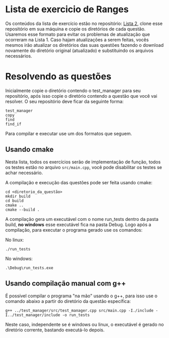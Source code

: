 # Lista de exercicio de Ranges

Os conteúdos da lista de exercício estão no repositório: [Lista 2](https://github.com/JulioMelo-Classes/LP1-2021.1-Lista2.git), clone esse repositório em sua máquina e copie
os diretórios de cada questão. Usaremos esse formato para evitar os problemas de atualização que ocorreram na Lista 1. Caso hajam atualizações a serem feitas, vocês mesmos
irão atualizar os diretórios das suas questões fazendo o download novamente do diretório original (atualizado) e substituindo os arquivos necessários.

# Resolvendo as questões

Inicialmente copie o diretório contendo o test_manager para seu repositório, após isso copie o diretório contendo a questão que você vai resolver. O seu repositório deve 
ficar da seguinte forma:

```
test_manager
copy
find
find_if
```
Para compilar e executar use um dos formatos que seguem.

## Usando cmake
Nesta lista, todos os exercícios serão de implementação de função, todos os testes estão no arquivo `src/main.cpp`, você pode disabilitar os testes se achar necessário.

A compilação e execução das questões pode ser feita usando cmake:

```
cd <diretorio_da_questão>
mkdir build
cd build
cmake ..
cmake --build .
```
A compilação gera um executável com o nome run_tests dentro da pasta build, __no windows__ esse executável fica na pasta Debug. Logo após a compilação, para executar o programa gerado use os comandos:

No linux:
```
./run_tests
```
No windows:
```
.\Debug\run_tests.exe
```

## Usando compilação manual com g++

É possível compilar o programa "na mão" usando o g++, para isso use o comando abaixo a partir do diretório da questão específica:
```
g++ ../test_manager/src/test_manager.cpp src/main.cpp -I./include -I../test_manager/include -o run_tests
```
Neste caso, independente se é windows ou linux, o executável é gerado no diretório corrente, bastando executá-lo depois.


